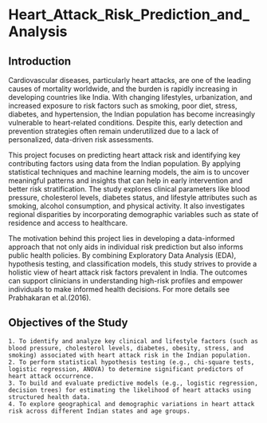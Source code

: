 # Heart_Attack_Risk_Prediction_and_Analysis

## Introduction
Cardiovascular diseases, particularly heart attacks, are one of the leading causes of mortality worldwide, and the burden is rapidly increasing in developing countries like India. With changing lifestyles, urbanization, and increased exposure to risk factors such as smoking, poor diet, stress, diabetes, and hypertension, the Indian population has become increasingly vulnerable to heart-related conditions. Despite this, early detection and prevention strategies often remain underutilized due to a lack of personalized, data-driven risk assessments.

This project focuses on predicting heart attack risk and identifying key contributing factors using data from the Indian population. By applying statistical techniques and machine learning models, the aim is to uncover meaningful patterns and insights that can help in early intervention and better risk stratification. The study explores clinical parameters like blood pressure, cholesterol levels, diabetes status, and lifestyle attributes such as smoking, alcohol consumption, and physical activity. It also investigates regional disparities by incorporating demographic variables such as state of residence and access to healthcare.

The motivation behind this project lies in developing a data-informed approach that not only aids in individual risk prediction but also informs public health policies. By combining Exploratory Data Analysis (EDA), hypothesis testing, and classification models, this study strives to provide a holistic view of heart attack risk factors prevalent in India. The outcomes can support clinicians in understanding high-risk profiles and empower individuals to make informed health decisions. For more details see Prabhakaran et al.(2016).

## Objectives of the Study
    1. To identify and analyze key clinical and lifestyle factors (such as blood pressure, cholesterol levels, diabetes, obesity, stress, and smoking) associated with heart attack risk in the Indian population.
    2. To perform statistical hypothesis testing (e.g., chi-square tests, logistic regression, ANOVA) to determine significant predictors of heart attack occurrence.
    3. To build and evaluate predictive models (e.g., logistic regression, decision trees) for estimating the likelihood of heart attacks using structured health data.
    4. To explore geographical and demographic variations in heart attack risk across different Indian states and age groups.

